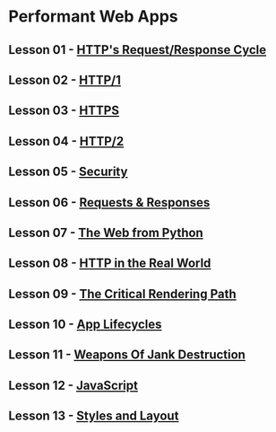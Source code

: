 # Performant Web Apps

## Lesson 01 - [HTTP's Request/Response Cycle](https://github.com/TomerPacific/MobileWebSpecialistNanodegree/tree/master/Performant%20Web%20Apps/HTTP's%20Request-Response%20Cycle)

## Lesson 02 - [HTTP/1](https://github.com/TomerPacific/MobileWebSpecialistNanodegree/tree/master/Performant%20Web%20Apps/HTTP-1)

## Lesson 03 - [HTTPS](https://github.com/TomerPacific/MobileWebSpecialistNanodegree/tree/master/Performant%20Web%20Apps/HTTPS)

## Lesson 04 - [HTTP/2](https://github.com/TomerPacific/MobileWebSpecialistNanodegree/tree/master/Performant%20Web%20Apps/HTTP-2)

## Lesson 05 - [Security](https://github.com/TomerPacific/MobileWebSpecialistNanodegree/tree/master/Performant%20Web%20Apps/Lesson%2005%20-%20Security)

## Lesson 06 - [Requests & Responses](https://github.com/TomerPacific/MobileWebSpecialistNanodegree/tree/master/Performant%20Web%20Apps/Lesson%2006%20-%20Requests%20%26%20Responses)

## Lesson 07 - [The Web from Python](https://github.com/TomerPacific/MobileWebSpecialistNanodegree/tree/master/Performant%20Web%20Apps/Lesson%2007%20-%20The%20Web%20from%20Python)

## Lesson 08 - [HTTP in the Real World](https://github.com/TomerPacific/MobileWebSpecialistNanodegree/tree/master/Performant%20Web%20Apps/Lesson%2008%20-%20HTTP%20in%20the%20Real%20World)

## Lesson 09 - [The Critical Rendering Path](https://github.com/TomerPacific/MobileWebSpecialistNanodegree/tree/master/Performant%20Web%20Apps/Lesson%2009%20-%20The%20Critical%20Rendering%20Path)

## Lesson 10 - [App Lifecycles](https://github.com/TomerPacific/MobileWebSpecialistNanodegree/tree/master/Performant%20Web%20Apps/Lesson%2010%20-%20App%20Lifecycles)

## Lesson 11 - [Weapons Of Jank Destruction](https://github.com/TomerPacific/MobileWebSpecialistNanodegree/tree/master/Performant%20Web%20Apps/Lesson%2011%20-%20Weapons%20Of%20Jank%20Destruction)

## Lesson 12 - [JavaScript](https://github.com/TomerPacific/MobileWebSpecialistNanodegree/tree/master/Performant%20Web%20Apps/Lesson%2012%20-%20JavaScript)

## Lesson 13 - [Styles and Layout](https://github.com/TomerPacific/MobileWebSpecialistNanodegree/tree/master/Performant%20Web%20Apps/Lesson%2013%20-%20Styles%20and%20Layout)
